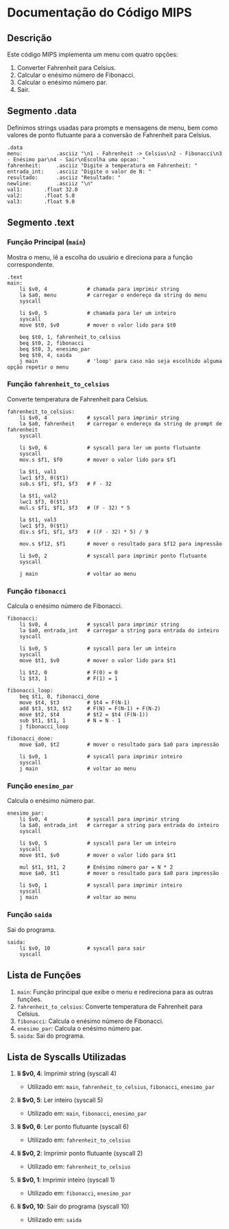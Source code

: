 # Documentação do Código MIPS

## Descrição
Este código MIPS implementa um menu com quatro opções:
1. Converter Fahrenheit para Celsius.
2. Calcular o enésimo número de Fibonacci.
3. Calcular o enésimo número par.
4. Sair.

## Segmento .data
Definimos strings usadas para prompts e mensagens de menu, bem como valores de ponto flutuante para a conversão de Fahrenheit para Celsius.

```assembly
.data
menu:       	.asciiz "\n1 - Fahrenheit -> Celsius\n2 - Fibonacci\n3 - Enésimo par\n4 - Sair\nEscolha uma opcao: "
fahrenheit: 	.asciiz "Digite a temperatura em Fahrenheit: "
entrada_int:	.asciiz "Digite o valor de N: "
resultado:     	.asciiz "Resultado: "
newline:    	.asciiz "\n"
val1:		.float 32.0
val2:		.float 5.0
val3:		.float 9.0
```

## Segmento .text
### Função Principal (`main`)
Mostra o menu, lê a escolha do usuário e direciona para a função correspondente.

```assembly
.text
main:
    li $v0, 4             # chamada para imprimir string
    la $a0, menu          # carregar o endereço da string do menu
    syscall

    li $v0, 5             # chamada para ler um inteiro
    syscall
    move $t0, $v0         # mover o valor lido para $t0

    beq $t0, 1, fahrenheit_to_celsius
    beq $t0, 2, fibonacci
    beq $t0, 3, enesimo_par
    beq $t0, 4, saida
    j main                # 'loop' para caso não seja escolhido alguma opção repetir o menu
```

### Função `fahrenheit_to_celsius`
Converte temperatura de Fahrenheit para Celsius.

```assembly
fahrenheit_to_celsius:
    li $v0, 4             # syscall para imprimir string
    la $a0, fahrenheit    # carregar o endereço da string de prompt de fahrenheit
    syscall

    li $v0, 6             # syscall para ler um ponto flutuante
    syscall
    mov.s $f1, $f0        # mover o valor lido para $f1

    la $t1, val1
    lwc1 $f3, 0($t1)
    sub.s $f1, $f1, $f3   # F - 32
    
    la $t1, val2
    lwc1 $f3, 0($t1)
    mul.s $f1, $f1, $f3   # (F - 32) * 5
    
    la $t1, val3
    lwc1 $f3, 0($t1)
    div.s $f1, $f1, $f3   # ((F - 32) * 5) / 9
    
    mov.s $f12, $f1       # mover o resultado para $f12 para impressão

    li $v0, 2             # syscall para imprimir ponto flutuante
    syscall
    
    j main                # voltar ao menu
```

### Função `fibonacci`
Calcula o enésimo número de Fibonacci.

```assembly
fibonacci:
    li $v0, 4             # syscall para imprimir string
    la $a0, entrada_int   # carregar a string para entrada do inteiro
    syscall

    li $v0, 5             # syscall para ler um inteiro
    syscall
    move $t1, $v0         # mover o valor lido para $t1

    li $t2, 0             # F(0) = 0
    li $t3, 1             # F(1) = 1

fibonacci_loop:
    beq $t1, 0, fibonacci_done
    move $t4, $t3         # $t4 = F(N-1)
    add $t3, $t3, $t2     # F(N) = F(N-1) + F(N-2)
    move $t2, $t4         # $t2 = $t4 (F(N-1))
    sub $t1, $t1, 1       # N = N - 1
    j fibonacci_loop

fibonacci_done:
    move $a0, $t2         # mover o resultado para $a0 para impressão

    li $v0, 1             # syscall para imprimir inteiro
    syscall
    j main                # voltar ao menu
```

### Função `enesimo_par`
Calcula o enésimo número par.

```assembly
enesimo_par:
    li $v0, 4             # syscall para imprimir string
    la $a0, entrada_int   # carregar a string para entrada do inteiro
    syscall

    li $v0, 5             # syscall para ler um inteiro
    syscall
    move $t1, $v0         # mover o valor lido para $t1

    mul $t1, $t1, 2       # Enésimo número par = N * 2
    move $a0, $t1         # mover o resultado para $a0 para impressão

    li $v0, 1             # syscall para imprimir inteiro
    syscall
    j main                # voltar ao menu
```

### Função `saida`
Sai do programa.

```assembly
saida:
    li $v0, 10            # syscall para sair
    syscall
```

## Lista de Funções
1. `main`: Função principal que exibe o menu e redireciona para as outras funções.
2. `fahrenheit_to_celsius`: Converte temperatura de Fahrenheit para Celsius.
3. `fibonacci`: Calcula o enésimo número de Fibonacci.
4. `enesimo_par`: Calcula o enésimo número par.
5. `saida`: Sai do programa.

## Lista de Syscalls Utilizadas
1. **li $v0, 4**: Imprimir string (syscall 4)
   - Utilizado em: `main`, `fahrenheit_to_celsius`, `fibonacci`, `enesimo_par`

2. **li $v0, 5**: Ler inteiro (syscall 5)
   - Utilizado em: `main`, `fibonacci`, `enesimo_par`

3. **li $v0, 6**: Ler ponto flutuante (syscall 6)
   - Utilizado em: `fahrenheit_to_celsius`

4. **li $v0, 2**: Imprimir ponto flutuante (syscall 2)
   - Utilizado em: `fahrenheit_to_celsius`

5. **li $v0, 1**: Imprimir inteiro (syscall 1)
   - Utilizado em: `fibonacci`, `enesimo_par`

6. **li $v0, 10**: Sair do programa (syscall 10)
   - Utilizado em: `saida`
